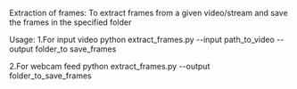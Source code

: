Extraction of frames:
To extract frames from a given video/stream and save the frames in the specified folder

Usage:
1.For input video
python extract_frames.py --input path_to_video --output folder_to save_frames 

2.For webcam feed
python extract_frames.py --output folder_to_save_frames  
